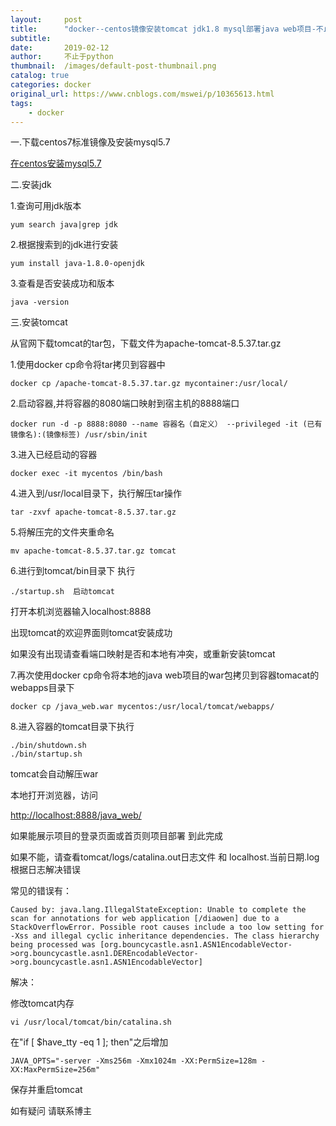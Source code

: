```yaml
---
layout:     post
title:      "docker--centos镜像安装tomcat jdk1.8 mysql部署java web项目-不止于python"
subtitle:   
date:       2019-02-12
author:     不止于python
thumbnail:  /images/default-post-thumbnail.png
catalog: true
categories: docker
original_url: https://www.cnblogs.com/mswei/p/10365613.html
tags:
    - docker
---
```


一.下载centos7标准镜像及安装mysql5.7

[在centos安装mysql5.7](https://www.cnblogs.com/mswei/p/10364635.html)

二.安装jdk

1.查询可用jdk版本

```
yum search java|grep jdk
```

2.根据搜索到的jdk进行安装

```
yum install java-1.8.0-openjdk
```

3.查看是否安装成功和版本

```
java -version
```

三.安装tomcat

从官网下载tomcat的tar包，下载文件为apache-tomcat-8.5.37.tar.gz

1.使用docker cp命令将tar拷贝到容器中

```
docker cp /apache-tomcat-8.5.37.tar.gz mycontainer:/usr/local/
```

2.启动容器,并将容器的8080端口映射到宿主机的8888端口

```
docker run -d -p 8888:8080 --name 容器名（自定义） --privileged -it (已有镜像名):(镜像标签) /usr/sbin/init
```

3.进入已经启动的容器

```
docker exec -it mycentos /bin/bash
```

4.进入到/usr/local目录下，执行解压tar操作

```
tar -zxvf apache-tomcat-8.5.37.tar.gz
```

5.将解压完的文件夹重命名

```
mv apache-tomcat-8.5.37.tar.gz tomcat
```

6.进行到tomcat/bin目录下 执行

```
./startup.sh  启动tomcat
```

打开本机浏览器输入localhost:8888

出现tomcat的欢迎界面则tomcat安装成功

如果没有出现请查看端口映射是否和本地有冲突，或重新安装tomcat

7.再次使用docker cp命令将本地的java web项目的war包拷贝到容器tomacat的webapps目录下

```
docker cp /java_web.war mycentos:/usr/local/tomcat/webapps/
```

8.进入容器的tomcat目录下执行

```
./bin/shutdown.sh
./bin/startup.sh
```

tomcat会自动解压war

本地打开浏览器，访问

<http://localhost:8888/java_web/>

如果能展示项目的登录页面或首页则项目部署 到此完成

如果不能，请查看tomcat/logs/catalina.out日志文件 和 localhost.当前日期.log 根据日志解决错误

常见的错误有：

```
Caused by: java.lang.IllegalStateException: Unable to complete the scan for annotations for web application [/diaowen] due to a StackOverflowError. Possible root causes include a too low setting for -Xss and illegal cyclic inheritance dependencies. The class hierarchy being processed was [org.bouncycastle.asn1.ASN1EncodableVector->org.bouncycastle.asn1.DEREncodableVector->org.bouncycastle.asn1.ASN1EncodableVector]
```

解决：

修改tomcat内存

```
vi /usr/local/tomcat/bin/catalina.sh
```

在"if [ $have\_tty -eq 1 ]; then"之后增加 

```
JAVA_OPTS="-server -Xms256m -Xmx1024m -XX:PermSize=128m -XX:MaxPermSize=256m"
```

保存并重启tomcat

如有疑问 请联系博主